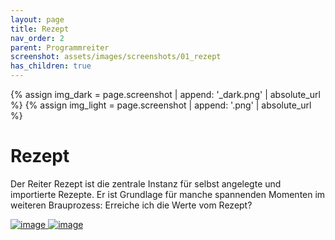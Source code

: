 ```yaml
---
layout: page
title: Rezept
nav_order: 2
parent: Programmreiter
screenshot: assets/images/screenshots/01_rezept
has_children: true
---
```


{% assign img_dark = page.screenshot | append: '_dark.png' | absolute_url %}
{% assign img_light = page.screenshot | append: '.png' | absolute_url %}

# Rezept

Der Reiter Rezept ist die zentrale Instanz für selbst angelegte und importierte Rezepte. Er ist Grundlage für manche spannenden Momenten im weiteren Brauprozess: Erreiche ich die Werte vom Rezept?

<a href="{{ img_dark }}" class="hide-light" target=_blank>
    <img src="{{ img_dark }}" class="{{img_class}}" alt="image" />
</a>
<a href="{{ img_light }}" class="hide-dark" target=_blank>
    <img src="{{ img_light }}" class="{{img_class}}" alt="image" />
</a>
